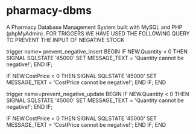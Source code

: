 # pharmacy-dbms
A Pharmacy Database Management System built with MySQL and PHP (phpMyAdmin).
FOR TRIGGERS WE HAVE USED THE FOLLOWING QUERY TO PREVENT THE INPUT OF NEGATIVE STOCK


trigger name= prevent_negative_insert
BEGIN
  IF NEW.Quantity < 0 THEN
    SIGNAL SQLSTATE '45000'
    SET MESSAGE_TEXT = 'Quantity cannot be negative!';
  END IF;
  
  IF NEW.CostPrice < 0 THEN
    SIGNAL SQLSTATE '45000'
    SET MESSAGE_TEXT = 'CostPrice cannot be negative!';
  END IF;
END


trigger name=prevent_negative_update
BEGIN
  IF NEW.Quantity < 0 THEN
    SIGNAL SQLSTATE '45000'
    SET MESSAGE_TEXT = 'Quantity cannot be negative!';
  END IF;
  
  IF NEW.CostPrice < 0 THEN
    SIGNAL SQLSTATE '45000'
    SET MESSAGE_TEXT = 'CostPrice cannot be negative!';
  END IF;
END

